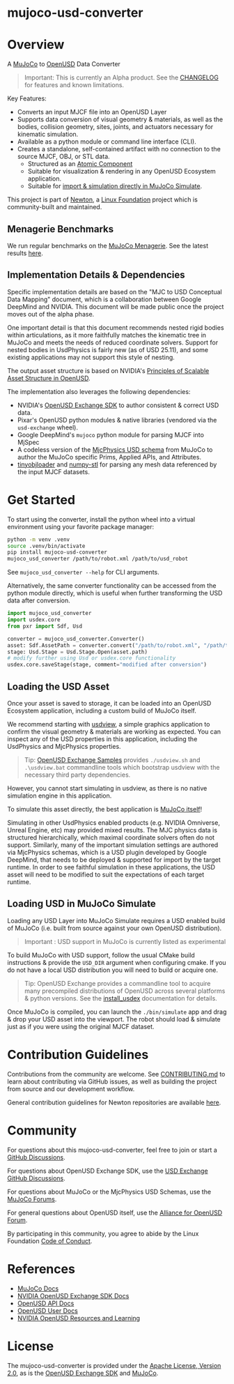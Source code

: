 # mujoco-usd-converter

# Overview

A [MuJoCo](https://mujoco.org) to [OpenUSD](https://openusd.org) Data Converter

> Important: This is currently an Alpha product. See the [CHANGELOG](./CHANGELOG.md) for features and known limitations.

Key Features:
- Converts an input MJCF file into an OpenUSD Layer
- Supports data conversion of visual geometry & materials, as well as the bodies, collision geometry, sites, joints, and actuators necessary for kinematic simulation.
- Available as a python module or command line interface (CLI).
- Creates a standalone, self-contained artifact with no connection to the source MJCF, OBJ, or STL data.
  - Structured as an [Atomic Component](https://docs.omniverse.nvidia.com/usd/latest/learn-openusd/independent/asset-structure-principles.html#atomic-model-structure-flowerpot)
  - Suitable for visualization & rendering in any OpenUSD Ecosystem application.
  - Suitable for [import & simulation directly in MuJoCo Simulate](#loading-usd-in-mujoco-simulate).

This project is part of [Newton](https://github.com/newton-physics), a [Linux Foundation](https://www.linuxfoundation.org) project which is community-built and maintained.

## Menagerie Benchmarks

We run regular benchmarks on the [MuJoCo Menagerie](https://github.com/google-deepmind/mujoco_menagerie). See the latest results [here](./benchmarks.md).

## Implementation Details & Dependencies

Specific implementation details are based on the "MJC to USD Conceptual Data Mapping" document, which is a collaboration between Google DeepMind and NVIDIA. This document will be made public once the project moves out of the alpha phase.

One important detail is that this document recommends nested rigid bodies within articulations, as it more faithfully matches the kinematic tree in MuJoCo and meets the needs of reduced coordinate solvers. Support for nested bodies in UsdPhysics is fairly new (as of USD 25.11), and some existing applications may not support this style of nesting.

The output asset structure is based on NVIDIA's [Principles of Scalable Asset Structure in OpenUSD](https://docs.omniverse.nvidia.com/usd/latest/learn-openusd/independent/asset-structure-principles.html).

The implementation also leverages the following dependencies:
- NVIDIA's [OpenUSD Exchange SDK](https://docs.omniverse.nvidia.com/usd/code-docs/usd-exchange-sdk/latest/index.html) to author consistent & correct USD data.
- Pixar's OpenUSD python modules & native libraries (vendored via the `usd-exchange` wheel).
- Google DeepMind's `mujoco` python module for parsing MJCF into MjSpec
- A codeless version of the [MjcPhysics USD schema](https://mujoco.readthedocs.io/en/latest/OpenUSD/mjcPhysics.html) from MuJoCo to author the MuJoCo specific Prims, Applied APIs, and Attributes.
- [tinyobjloader](https://github.com/tinyobjloader/tinyobjloader) and [numpy-stl](https://numpy-stl.readthedocs.io) for parsing any mesh data referenced by the input MJCF datasets.

# Get Started

To start using the converter, install the python wheel into a virtual environment using your favorite package manager:

```bash
python -m venv .venv
source .venv/bin/activate
pip install mujoco-usd-converter
mujoco_usd_converter /path/to/robot.xml /path/to/usd_robot
```

See `mujoco_usd_converter --help` for CLI arguments.

Alternatively, the same converter functionality can be accessed from the python module directly, which is useful when further transforming the USD data after conversion.

```python
import mujoco_usd_converter
import usdex.core
from pxr import Sdf, Usd

converter = mujoco_usd_converter.Converter()
asset: Sdf.AssetPath = converter.convert("/path/to/robot.xml", "/path/to/usd_robot")
stage: Usd.Stage = Usd.Stage.Open(asset.path)
# modify further using Usd or usdex.core functionality
usdex.core.saveStage(stage, comment="modified after conversion")
```

## Loading the USD Asset

Once your asset is saved to storage, it can be loaded into an OpenUSD Ecosystem application, including a custom build of MuJoCo itself.

We recommend starting with [usdview](https://docs.omniverse.nvidia.com/usd/latest/usdview/index.html), a simple graphics application to confirm the visual geometry & materials are working as expected. You can inspect any of the USD properties in this application, including the UsdPhysics and MjcPhysics properties.

> Tip: [OpenUSD Exchange Samples](https://github.com/NVIDIA-Omniverse/usd-exchange-samples) provides `./usdview.sh` and `.\usdview.bat` commandline tools which bootstrap usdview with the necessary third party dependencies.

However, you cannot start simulating in usdview, as there is no native simulation engine in this application.

To simulate this asset directly, the best application is [MuJoCo itself](#loading-usd-in-mujoco-simulate)!

Simulating in other UsdPhysics enabled products (e.g. NVIDIA Omniverse, Unreal Engine, etc) may provided mixed results. The MJC physics data is structured hierarchically, which maximal coordinate solvers often do not support. Similarly, many of the important simulation settings are authored via MjcPhysics schemas, which is a USD plugin developed by Google DeepMind, that needs to be deployed & supported for import by the target runtime. In order to see faithful simulation in these applications, the USD asset will need to be modified to suit the expectations of each target runtime.

## Loading USD in MuJoCo Simulate

Loading any USD Layer into MuJoCo Simulate requires a USD enabled build of MuJoCo (i.e. built from source against your own OpenUSD distribution).

> Important : USD support in MuJoCo is currently listed as experimental

To build MuJoCo with USD support, follow the usual CMake build instructions & provide the `USD_DIR` argument when configuring cmake. If you do not have a local USD distribution you will need to build or acquire one.

> Tip: OpenUSD Exchange provides a commandline tool to acquire many precompiled distributions of OpenUSD across several platforms & python versions. See the [install_usdex](https://docs.omniverse.nvidia.com/usd/code-docs/usd-exchange-sdk/latest/docs/devtools.html#install-usdex) documentation for details.

Once MuJoCo is compiled, you can launch the `./bin/simulate` app and drag & drop your USD asset into the viewport. The robot should load & simulate just as if you were using the original MJCF dataset.

# Contribution Guidelines

Contributions from the community are welcome. See [CONTRIBUTING.md](./CONTRIBUTING.md) to learn about contributing via GitHub issues, as well as building the project from source and our development workflow.

General contribution guidelines for Newton repositories are available [here](https://github.com/newton-physics/newton-governance/blob/main/CONTRIBUTING.md).

# Community

For questions about this mujoco-usd-converter, feel free to join or start a [GitHub Discussions](https://github.com/newton-physics/mujoco-usd-converter/discussions).

For questions about OpenUSD Exchange SDK, use the [USD Exchange GitHub Discussions](https://github.com/NVIDIA-Omniverse/usd-exchange/discussions).

For questions about MuJoCo or the MjcPhysics USD Schemas, use the [MuJoCo Forums](https://github.com/google-deepmind/mujoco/discussions/categories/asking-for-help).

For general questions about OpenUSD itself, use the [Alliance for OpenUSD Forum](https://forum.aousd.org).

By participating in this community, you agree to abide by the Linux Foundation [Code of Conduct](https://lfprojects.org/policies/code-of-conduct/).

# References

- [MuJoCo Docs](https://mujoco.readthedocs.io/en/latest/overview.html)
- [NVIDIA OpenUSD Exchange SDK Docs](https://docs.omniverse.nvidia.com/usd/code-docs/usd-exchange-sdk)
- [OpenUSD API Docs](https://openusd.org/release/api/index.html)
- [OpenUSD User Docs](https://openusd.org/release/index.html)
- [NVIDIA OpenUSD Resources and Learning](https://developer.nvidia.com/usd)

# License

The mujoco-usd-converter is provided under the [Apache License, Version 2.0](https://www.apache.org/licenses/LICENSE-2.0), as is the [OpenUSD Exchange SDK](https://docs.omniverse.nvidia.com/usd/code-docs/usd-exchange-sdk/latest/docs/licenses.html) and [MuJoCo](https://github.com/google-deepmind/mujoco/blob/main/LICENSE).
